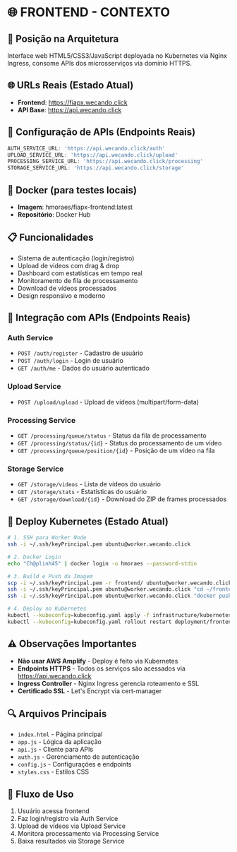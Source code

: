 # 🌐 FRONTEND - CONTEXTO

## 📍 Posição na Arquitetura
Interface web HTML5/CSS3/JavaScript deployada no Kubernetes via Nginx Ingress, consome APIs dos microsserviços via domínio HTTPS.

## 🌐 URLs Reais (Estado Atual)
- **Frontend**: https://fiapx.wecando.click
- **API Base**: https://api.wecando.click

## 🔧 Configuração de APIs (Endpoints Reais)
```javascript
AUTH_SERVICE_URL: 'https://api.wecando.click/auth'
UPLOAD_SERVICE_URL: 'https://api.wecando.click/upload'
PROCESSING_SERVICE_URL: 'https://api.wecando.click/processing'
STORAGE_SERVICE_URL: 'https://api.wecando.click/storage'
```

## 🐳 Docker (para testes locais)
- **Imagem**: hmoraes/fiapx-frontend:latest
- **Repositório**: Docker Hub

## 📋 Funcionalidades
- Sistema de autenticação (login/registro)
- Upload de vídeos com drag & drop
- Dashboard com estatísticas em tempo real
- Monitoramento de fila de processamento
- Download de vídeos processados
- Design responsivo e moderno

## 🔌 Integração com APIs (Endpoints Reais)
### Auth Service
- `POST /auth/register` - Cadastro de usuário
- `POST /auth/login` - Login de usuário
- `GET /auth/me` - Dados do usuário autenticado

### Upload Service
- `POST /upload/upload` - Upload de vídeos (multipart/form-data)

### Processing Service
- `GET /processing/queue/status` - Status da fila de processamento
- `GET /processing/status/{id}` - Status do processamento de um vídeo
- `GET /processing/queue/position/{id}` - Posição de um vídeo na fila

### Storage Service
- `GET /storage/videos` - Lista de vídeos do usuário
- `GET /storage/stats` - Estatísticas do usuário
- `GET /storage/download/{id}` - Download do ZIP de frames processados

## 🚀 Deploy Kubernetes (Estado Atual)
```bash
# 1. SSH para Worker Node
ssh -i ~/.ssh/keyPrincipal.pem ubuntu@worker.wecando.click

# 2. Docker Login
echo "Ch@plinh45" | docker login -u hmoraes --password-stdin

# 3. Build e Push da Imagem
scp -i ~/.ssh/keyPrincipal.pem -r frontend/ ubuntu@worker.wecando.click:~/
ssh -i ~/.ssh/keyPrincipal.pem ubuntu@worker.wecando.click "cd ~/frontend && docker build -t hmoraes/fiapx-frontend:latest ."
ssh -i ~/.ssh/keyPrincipal.pem ubuntu@worker.wecando.click "docker push hmoraes/fiapx-frontend:latest"

# 4. Deploy no Kubernetes
kubectl --kubeconfig=kubeconfig.yaml apply -f infrastructure/kubernetes/frontend/
kubectl --kubeconfig=kubeconfig.yaml rollout restart deployment/frontend -n fiapx
```

## ⚠️ Observações Importantes
- **Não usar AWS Amplify** - Deploy é feito via Kubernetes
- **Endpoints HTTPS** - Todos os serviços são acessados via https://api.wecando.click
- **Ingress Controller** - Nginx Ingress gerencia roteamento e SSL
- **Certificado SSL** - Let's Encrypt via cert-manager

## 🔍 Arquivos Principais
- `index.html` - Página principal
- `app.js` - Lógica da aplicação
- `api.js` - Cliente para APIs
- `auth.js` - Gerenciamento de autenticação
- `config.js` - Configurações e endpoints
- `styles.css` - Estilos CSS

## 🎯 Fluxo de Uso
1. Usuário acessa frontend
2. Faz login/registro via Auth Service
3. Upload de vídeos via Upload Service
4. Monitora processamento via Processing Service
5. Baixa resultados via Storage Service

